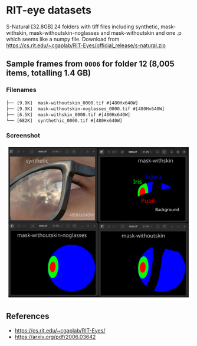 # RIT-eye datasets

S-Natural [32.8GB] 24 folders with tiff files including synthetic, mask-withskin, mask-withoutskin-noglasses and mask-withoutskin and one .p which seems like a numpy file. 
Download from  https://cs.rit.edu/~cgaplab/RIT-Eyes/official_release/s-natural.zip

## Sample frames from `0006` for folder 12 (8,005 items, totalling 1.4 GB)

### Filenames
```
├── [9.9K]  mask-withoutskin_0000.tif #[480Hx640W]
├── [9.9K]  mask-withoutskin-noglasses_0000.tif #[480Hx640W]
├── [6.5K]  mask-withskin_0000.tif #[480Hx640W]
└── [682K]  synthethic_0000.tif #[480Hx640W]
```

### Screenshot

![fig](../../docs/figs/rit-eyes-12.svg)



## References
* https://cs.rit.edu/~cgaplab/RIT-Eyes/
* https://arxiv.org/pdf/2006.03642
